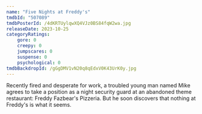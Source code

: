 ```yaml
---
name: "Five Nights at Freddy's"
tmdbId: "507089"
tmdbPosterId: /4dKRTUylqwXQ4VJz0BS84fqW2wa.jpg
releaseDate: 2023-10-25
categoryRatings:
    gore: 0
    creepy: 0
    jumpscares: 0
    suspense: 0
    psychological: 0
tmdbBackdropId: /gGgDMV1vN20q8qEdxV0K43UrK0y.jpg
---
```

Recently fired and desperate for work, a troubled young man named Mike agrees to take a position as a night security guard at an abandoned theme restaurant: Freddy Fazbear's Pizzeria. But he soon discovers that nothing at Freddy's is what it seems.
